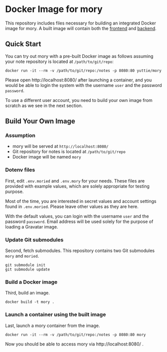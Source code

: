 # Docker Image for mory

This repository includes files necessary for building an integrated Docker
image for mory.
A built image will contain both the
[frontend](https://github.com/yuttie/mory) and
[backend](https://github.com/yuttie/moried).



## Quick Start

You can try out mory with a pre-built Docker image as follows assuming your
note repository is located at `/path/to/git/repo`:

```shell
docker run -it --rm -v /path/to/git/repo:/notes -p 8080:80 yuttie/mory
```

Please open http://localhost:8080/ after launching a container, and you would be
able to login the system with the username `user` and the password `password`.

To use a different user account, you need to build your own image from scratch
as we see in the next section.



## Build Your Own Image

### Assumption

* mory will be served at `http://localhost:8080/`
* Git repository for notes is located at `/path/to/git/repo`
* Docker image will be named `mory`


### Dotenv files

First, edit `.env.moried` and `.env.mory` for your needs.
These files are provided with example values, which are solely appropriate for testing purpose.

Most of the time, you are interested in secret values and account settings found in `.env.moried`.
Please leave other values as they are here.

With the default values, you can login with the username `user` and the password `password`.
Email address will be used solely for the purpose of loading a Gravatar image.


### Update Git submodules

Second, fetch submodules.
This repository contains two Git submodules `mory` and `moried`.

```shell
git submodule init
git submodule update
```


### Build a Docker image

Third, build an image.

```shell
docker build -t mory .
```


### Launch a container using the built image

Last, launch a mory container from the image.

```shell
docker run -it --rm -v /path/to/git/repo:/notes -p 8080:80 mory
```

Now you should be able to access mory via http://localhost:8080/ .

